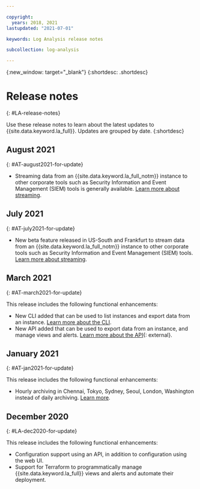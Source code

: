 ```yaml
---

copyright:
  years: 2018, 2021
lastupdated: "2021-07-01"

keywords: Log Analysis release notes

subcollection: log-analysis

---
```


{:new_window: target="_blank"}
{:shortdesc: .shortdesc}

# Release notes
{: #LA-release-notes}

Use these release notes to learn about the latest updates to {{site.data.keyword.la_full}}.  Updates are grouped by date.
{:shortdesc}

## August 2021
{: #AT-august2021-for-update}

- Streaming data from an {{site.data.keyword.la_full_notm}} instance to other corporate tools such as Security Information and Event Management (SIEM) tools is generally available. [Learn more about streaming](/docs/log-analysis?topic=log-analysis-streaming).

## July 2021
{: #AT-july2021-for-update}

- New beta feature released in US-South and Frankfurt to stream data from an {{site.data.keyword.la_full_notm}} instance to other corporate tools such as Security Information and Event Management (SIEM) tools. [Learn more about streaming](/docs/log-analysis?topic=log-analysis-streaming).


## March 2021
{: #AT-march2021-for-update}

This release includes the following functional enhancements:

- New CLI added that can be used to list instances and export data from an instance. [Learn more about the CLI](/docs/log-analysis?topic=logdna-cli-plugin-logdna-cli).
- New API added that can be used to export data from an instance, and manage views and alerts. [Learn more about the API](https://cloud.ibm.com/apidocs/logdna?code=python#introduction){: external}.


## January 2021
{: #AT-jan2021-for-update}

This release includes the following functional enhancements:

* Hourly archiving in Chennai, Tokyo, Sydney, Seoul, London, Washington instead of daily archiving. [Learn more](/docs/log-analysis?topic=log-analysis-archiving).



## December 2020
{: #LA-dec2020-for-update}

This release includes the following functional enhancements:

* Configuration support using an API, in addition to configuration using the web UI.
* Support for Terraform to programmatically manage {{site.data.keyword.la_full}} views and alerts and automate their deployment. 

